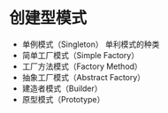 # 创建型模式
- 单例模式（Singleton）
	单利模式的种类
- 简单工厂模式（Simple Factory）
- 工厂方法模式（Factory Method）
- 抽象工厂模式（Abstract Factory）
- 建造者模式（Builder）
- 原型模式（Prototype）